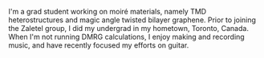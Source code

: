 I'm a grad student working on moiré materials, namely TMD heterostructures and magic angle twisted bilayer graphene. Prior to joining the Zaletel group, I did my undergrad in my hometown, Toronto, Canada. When I'm not running DMRG calculations, I enjoy making and recording music, and have recently focused my efforts on guitar.